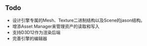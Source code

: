 ## Todo
* 设计引擎专属的Mesh、Texture二进制结构以及Scene的jason结构。
* 增添Asset Manager来管理资产的读取和写入
* 支持D3D12作为渲染后端
* 完善引擎的编辑器